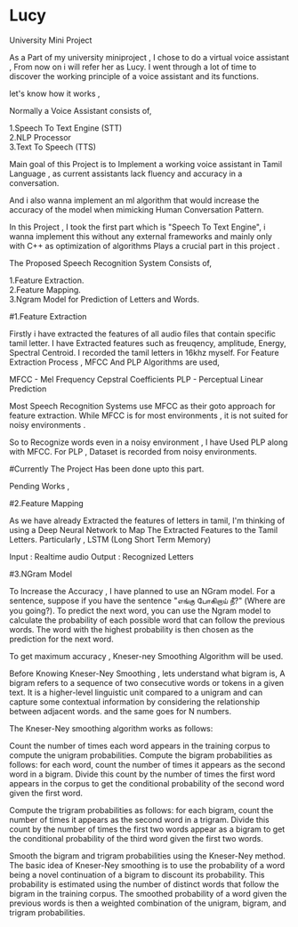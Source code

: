 # Lucy
University Mini Project

As a Part of my university miniproject , I chose to do a virtual voice assistant , 
From now on i will refer her as Lucy.
I went through a lot of time to discover the working principle of a voice assistant and its functions.

let's know how it works , 

Normally a Voice Assistant consists of,

1.Speech To Text Engine (STT)<br>
2.NLP Processor<br>
3.Text To Speech (TTS)<br>

Main goal of this Project is to Implement a working voice assistant in Tamil Language , as current assistants lack fluency and accuracy in a conversation.

And i also wanna implement an ml algorithm that would increase the accuracy of the model when mimicking Human Conversation Pattern.

In this Project , I took the first part which is "Speech To Text Engine", i wanna implement this without any external frameworks and mainly only with C++ as optimization of algorithms Plays a crucial part in this project .

The Proposed Speech Recognition System Consists of, 

1.Feature Extraction.<br>
2.Feature Mapping.<br>
3.Ngram Model for Prediction of Letters and Words.<br>



#1.Feature Extraction

Firstly i have extracted the features of all audio files that contain specific tamil letter.
I have Extracted features such as freuqency, amplitude, Energy, Spectral Centroid. 
I recorded the tamil letters in 16khz myself.
For Feature Extraction Process , MFCC And PLP Algorithms are used,

MFCC - Mel Frequency Cepstral Coefficients
PLP - Perceptual Linear Prediction

Most Speech Recognition Systems use MFCC as their goto approach for feature extraction.
While MFCC is for most environments , it is not suited for noisy environments .

So to Recognize words even in a noisy environment , I have Used PLP along with MFCC.
For PLP , Dataset is recorded from noisy environments.

#Currently The Project Has been done upto this part.

Pending Works , 

#2.Feature Mapping

As we have already Extracted the features of letters in tamil,
I'm thinking of using a Deep Neural Network to Map The Extracted Features to the Tamil Letters.
Particularly , LSTM (Long Short Term Memory)

Input : Realtime audio
Output : Recognized Letters

#3.NGram Model

To Increase the Accuracy  , I have planned to use an NGram model.
For a sentence, suppose if you have the sentence "எங்கு போகிறாய் நீ?" (Where are you going?). 
To predict the next word, you can use the Ngram model to calculate the probability of each possible word that can follow the previous words.
The word with the highest probability is then chosen as the prediction for the next word.

To get maximum accuracy , Kneser-ney Smoothing Algorithm will be used.

Before Knowing Kneser-Ney Smoothing ,  lets understand what bigram is,
A bigram refers to a sequence of two consecutive words or tokens in a given text. 
It is a higher-level linguistic unit compared to a unigram and can capture some contextual information by considering the relationship between adjacent words.
and the same goes for N numbers.

The Kneser-Ney smoothing algorithm works as follows:

Count the number of times each word appears in the training corpus to compute the unigram probabilities.
Compute the bigram probabilities as follows:
for each word, count the number of times it appears as the second word in a bigram. 
Divide this count by the number of times the first word appears in the corpus to get the conditional probability of the second word given the first word.

Compute the trigram probabilities as follows:
for each bigram, count the number of times it appears as the second word in a trigram. 
Divide this count by the number of times the first two words appear as a bigram to get the conditional probability of the third word given the first two words.

Smooth the bigram and trigram probabilities using the Kneser-Ney method. 
The basic idea of Kneser-Ney smoothing is to use the probability of a word being a novel continuation of a bigram to discount its probability. 
This probability is estimated using the number of distinct words that follow the bigram in the training corpus.
The smoothed probability of a word given the previous words is then a weighted combination of the unigram, bigram, and trigram probabilities.

